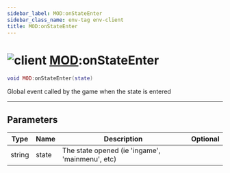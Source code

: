 ```yaml
---
sidebar_label: MOD:onStateEnter
sidebar_class_name: env-tag env-client
title: MOD:onStateEnter
---
```


# <img src='/img/wiki/client.png' alt='client' classname='env-tag' /> [MOD](../mod/README.md):onStateEnter

```lua
void MOD:onStateEnter(state)
```

Global event called by the game when the state is entered<br/>

-----------------
## Parameters

| Type   | Name | Description | Optional |
| ------ | ---- | ----------- | -------: |
| string | state | The state opened (ie 'ingame', 'mainmenu', etc) |   |
